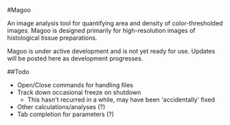 #Magoo

An image analysis tool for quantifying area and density of
color-thresholded images.  Magoo is designed primarily for
high-resolution images of histological tissue preparations.

Magoo is under active development and is not yet ready for use.  Updates
will be posted here as development progresses.

##Todo

* Open/Close commands for handling files
* Track down occasional freeze on shutdown
	- This hasn't recurred in a while, may have been 'accidentally' fixed
* Other calculations/analyses (?)
* Tab completion for parameters (?)


